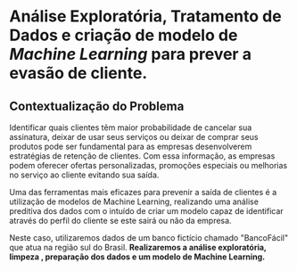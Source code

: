 # Análise Exploratória, Tratamento de Dados e criação de modelo de _Machine Learning_ para prever a evasão de cliente.

## Contextualização do Problema

Identificar quais clientes têm maior probabilidade de cancelar sua assinatura, deixar de usar seus serviços ou deixar de comprar seus produtos pode ser fundamental para as empresas desenvolverem estratégias de retenção de clientes. Com essa informação, as empresas podem oferecer ofertas personalizadas, promoções especiais ou melhorias no serviço ao cliente evitando sua saída.

Uma das ferramentas mais eficazes para prevenir a saída de clientes é a utilização de modelos de Machine Learning, realizando uma análise preditiva dos dados com o intuído de criar um modelo capaz de identificar através do perfil do cliente se este sairá ou não da empresa.

Neste caso, utilizaremos dados de um banco fictício chamado "BancoFácil" que atua na região sul do Brasil. **Realizaremos a análise exploratória, limpeza , preparação dos dados e um modelo de Machine Learning.**
